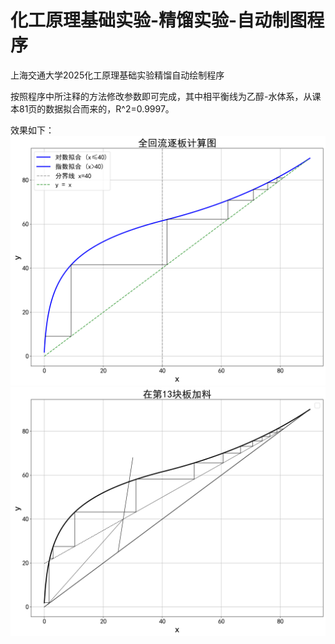 # 化工原理基础实验-精馏实验-自动制图程序
上海交通大学2025化工原理基础实验精馏自动绘制程序

按照程序中所注释的方法修改参数即可完成，其中相平衡线为乙醇-水体系，从课本81页的数据拟合而来的，R^2=0.9997。

效果如下：
![image](https://github.com/Daisuke239/AutoPrinting/blob/main/%E5%85%A8%E5%9B%9E%E6%B5%81.png)
![image](https://github.com/Daisuke239/AutoPrinting/blob/main/%E9%83%A8%E5%88%86%E5%9B%9E%E6%B5%81%2013.png)

